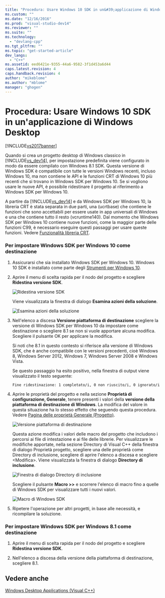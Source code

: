 ```yaml
---
title: "Procedura: Usare Windows 10 SDK in un&#39;applicazione di Windows Desktop | Microsoft Docs"
ms.custom: ""
ms.date: "12/16/2016"
ms.prod: "visual-studio-dev14"
ms.reviewer: ""
ms.suite: ""
ms.technology: 
  - "devlang-cpp"
ms.tgt_pltfrm: ""
ms.topic: "get-started-article"
dev_langs: 
  - "C++"
ms.assetid: eed6421e-9355-44a6-9582-3f1d453a6d44
caps.latest.revision: 4
caps.handback.revision: 4
author: "mikeblome"
ms.author: "mblome"
manager: "ghogen"
---
```

# Procedura: Usare Windows 10 SDK in un&#39;applicazione di Windows Desktop
[!INCLUDE[vs2017banner](../assembler/inline/includes/vs2017banner.md)]

Quando si crea un progetto desktop di Windows classico in [!INCLUDE[vs_dev14](../ide/includes/vs_dev14_md.md)], per impostazione predefinita viene configurato in modo da essere compilato con Windows 8.1 SDK. Questa versione di Windows SDK è compatibile con tutte le versioni Windows recenti, incluso Windows 10, ma non contiene le API e le funzioni CRT di Windows 10 più recenti che si trovano in Windows SDK per Windows 10. Se si vogliono usare le nuove API, è possibile ridestinare il progetto al riferimento a Windows SDK per Windows 10.  
  
 A partire da [!INCLUDE[vs_dev14](../ide/includes/vs_dev14_md.md)] e da Windows SDK per Windows 10, la libreria CRT è stata separata in due parti, una \(ucrtbase\) che contiene le funzioni che sono accettabili per essere usate in app universali di Windows e una che contiene tutto il resto \(vcruntime140\). Dal momento che Windows SDK per Windows 10 contiene nuove funzioni, come la maggior parte delle funzioni C99, è necessario eseguire questi passaggi per usare queste funzioni. Vedere [Funzionalità libreria CRT](../c-runtime-library/crt-library-features.md).  
  
### Per impostare Windows SDK per Windows 10 come destinazione  
  
1.  Assicurarsi che sia installato Windows SDK per Windows 10. Windows 10 SDK è installato come parte degli [Strumenti per Windows 10](http://go.microsoft.com/fwlink/?LinkID=617631).  
  
2.  Aprire il menu di scelta rapida per il nodo del progetto e scegliere **Ridestina versione SDK**.  
  
     ![Ridestina versione SDK](../windows/media/retargetingwindowssdk1.png "RetargetingWindowsSDK1")  
  
     Viene visualizzata la finestra di dialogo **Esamina azioni della soluzione**.  
  
     ![Esamina azioni della soluzione](../windows/media/retargetingwindowssdk2.png "RetargetingWindowsSDK2")  
  
3.  Nell'elenco a discesa **Versione piattaforma di destinazione** scegliere la versione di Windows SDK per Windows 10 da impostare come destinazione o scegliere 8.1 se non si vuole apportare alcuna modifica. Scegliere il pulsante OK per applicare la modifica.  
  
     Si noti che 8.1 in questo contesto si riferisce alla versione di Windows SDK, che è anche compatibile con le versioni precedenti, cioè Windows 8, Windows Server 2012, Windows 7, Windows Server 2008 e Windows Vista.  
  
     Se questo passaggio ha esito positivo, nella finestra di output viene visualizzato il testo seguente:  
  
     `Fine ridestinazione: 1 completato/i, 0 non riuscito/i, 0 ignorato/i`  
  
4.  Aprire le proprietà del progetto e nella sezione **Proprietà di configurazione, Generale**, tenere presenti i valori della **versione della piattaforma di destinazione di Windows**. La modifica del valore in questa situazione ha lo stesso effetto che seguendo questa procedura. Vedere [Pagina delle proprietà Generale \(Progetto\)](../ide/general-property-page-project.md).  
  
     ![Versione piattaforma di destinazione](../windows/media/retargetingwindowssdk3.png "RetargetingWindowsSDK3")  
  
     Questa azione modifica i valori delle macro del progetto che includono i percorsi ai file di intestazione e ai file delle librerie. Per visualizzare le modifiche apportate, nella sezione Directory di Visual C\+\+ della finestra di dialogo Proprietà progetto, scegliere una delle proprietà come Directory di inclusione, scegliere di aprire l'elenco a discesa e scegliere \<Modifica\>. Viene visualizzata la finestra di dialogo **Directory di inclusione**.  
  
     ![Finestra di dialogo Directory di inclusione](../windows/media/retargetingwindowssdk4.png "RetargetingWindowsSDK4")  
  
     Scegliere il pulsante **Macro \>\>** e scorrere l'elenco di macro fino a quelle di Windows SDK per visualizzare tutti i nuovi valori.  
  
     ![Macro di Windows SDK](../windows/media/retargetingwindowssdk5.png "RetargetingWindowsSDK5")  
  
5.  Ripetere l'operazione per altri progetti, in base alle necessità, e ricompilare la soluzione.  
  
### Per impostare Windows SDK per Windows 8.1 come destinazione  
  
1.  Aprire il menu di scelta rapida per il nodo del progetto e scegliere **Ridestina versione SDK**.  
  
2.  Nell'elenco a discesa della versione della piattaforma di destinazione, scegliere 8.1.  
  
## Vedere anche  
 [Windows Desktop Applications \(Visual C\+\+\)](../windows/how-to-use-the-windows-10-sdk-in-a-windows-desktop-application.md)
